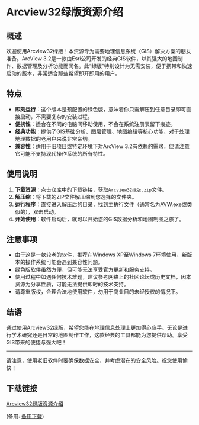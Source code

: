# Arcview32绿版资源介绍

## 概述
欢迎使用Arcview32绿版！本资源专为需要地理信息系统（GIS）解决方案的朋友准备。ArcView 3.2是一款由Esri公司开发的经典GIS软件，以其强大的地图制作、数据管理及分析功能而闻名。此“绿版”特别设计为无需安装，便于携带和快速启动的版本，非常适合那些希望即开即用的用户。

## 特点
- **即刻运行**：这个版本是预配置的绿色版，意味着你只需解压到任意目录即可直接启动，不需要复杂的安装过程。
- **便携性**：适合在不同的电脑间移动使用，不会在系统注册表留下痕迹。
- **经典功能**：提供了GIS基础分析、图层管理、地图编辑等核心功能，对于处理地理数据的老用户来说非常亲切。
- **兼容性**：适用于旧项目或特定环境下对ArcView 3.2有依赖的需求，但请注意它可能不支持现代操作系统的所有特性。

## 使用说明
1. **下载资源**：点击仓库中的下载链接，获取`Arcview32绿版.zip`文件。
2. **解压缩**：将下载的ZIP文件解压缩到您选择的文件夹。
3. **运行程序**：直接进入解压后的目录，找到主执行文件（通常名为AVW.exe或类似的），双击启动。
4. **开始使用**：软件启动后，就可以开始您的GIS数据分析和地图制图之旅了。

## 注意事项
- 由于这是一款较老的软件，推荐在Windows XP至Windows 7环境使用，新版本的操作系统可能会遇到兼容性问题。
- 绿色版软件虽然方便，但可能无法享受官方更新和服务支持。
- 使用过程中如遇任何技术难题，建议参考网络上的社区论坛或历史文档，因本资源为分享性质，可能无法提供即时的技术支持。
- 请尊重版权，合理合法地使用软件，勿用于商业目的未经授权的情况下。

## 结语
通过使用Arcview32绿版，希望您能在地理信息处理上更加得心应手。无论是进行学术研究还是日常的地图制作工作，这款经典的工具都能为您提供帮助。享受GIS带来的便捷与强大吧！

---

请注意，使用老旧软件时要确保数据安全，并考虑潜在的安全风险。祝您使用愉快！

## 下载链接
[Arcview32绿版资源介绍](https://pan.quark.cn/s/1f6299603207) 

(备用: [备用下载](https://pan.baidu.com/s/1mgWcy4GTsvJ7lzt7KVUp8A?pwd=1234))
